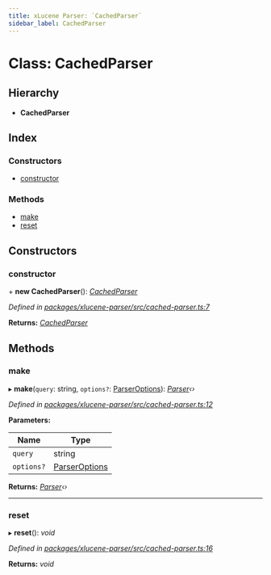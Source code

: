 ```yaml
---
title: xLucene Parser: `CachedParser`
sidebar_label: CachedParser
---
```


# Class: CachedParser

## Hierarchy

* **CachedParser**

## Index

### Constructors

* [constructor](cachedparser.md#constructor)

### Methods

* [make](cachedparser.md#make)
* [reset](cachedparser.md#reset)

## Constructors

###  constructor

\+ **new CachedParser**(): *[CachedParser](cachedparser.md)*

*Defined in [packages/xlucene-parser/src/cached-parser.ts:7](https://github.com/terascope/teraslice/blob/f95bb5556/packages/xlucene-parser/src/cached-parser.ts#L7)*

**Returns:** *[CachedParser](cachedparser.md)*

## Methods

###  make

▸ **make**(`query`: string, `options?`: [ParserOptions](../interfaces/parseroptions.md)): *[Parser](parser.md)‹›*

*Defined in [packages/xlucene-parser/src/cached-parser.ts:12](https://github.com/terascope/teraslice/blob/f95bb5556/packages/xlucene-parser/src/cached-parser.ts#L12)*

**Parameters:**

Name | Type |
------ | ------ |
`query` | string |
`options?` | [ParserOptions](../interfaces/parseroptions.md) |

**Returns:** *[Parser](parser.md)‹›*

___

###  reset

▸ **reset**(): *void*

*Defined in [packages/xlucene-parser/src/cached-parser.ts:16](https://github.com/terascope/teraslice/blob/f95bb5556/packages/xlucene-parser/src/cached-parser.ts#L16)*

**Returns:** *void*
